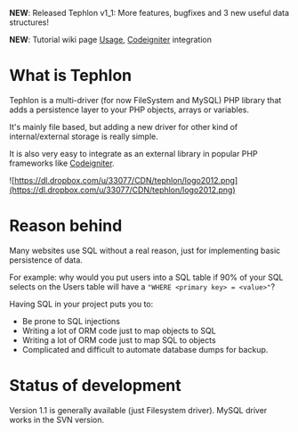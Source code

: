 **NEW**: Released Tephlon v1\_1: More features, bugfixes and 3 new useful data structures!

**NEW**: Tutorial wiki page [Usage](Usage.md), [Codeigniter](Codeigniter.md) integration
# What is Tephlon #
Tephlon is a multi-driver (for now FileSystem and MySQL) PHP library that adds a persistence layer to your PHP objects, arrays or variables.

It's mainly file based, but adding a new driver for other kind of internal/external storage is really simple.

It is also very easy to integrate as an external library in popular PHP frameworks like [Codeigniter](http://codeigniter.com/).

![https://dl.dropbox.com/u/33077/CDN/tephlon/logo2012.png](https://dl.dropbox.com/u/33077/CDN/tephlon/logo2012.png)
# Reason behind #
Many websites use SQL without a real reason, just for implementing basic persistence of data.

For example: why would you put users into a SQL table if 90% of your SQL selects on the Users table will have a `"WHERE <primary key> = <value>"`?

Having SQL in your project puts you to:
  * Be prone to SQL injections
  * Writing a lot of ORM code just to map objects to SQL
  * Writing a lot of ORM code just to map SQL to objects
  * Complicated and difficult to automate database dumps for backup.

# Status of development #
Version 1.1 is generally available (just Filesystem driver). MySQL driver works in the SVN version.